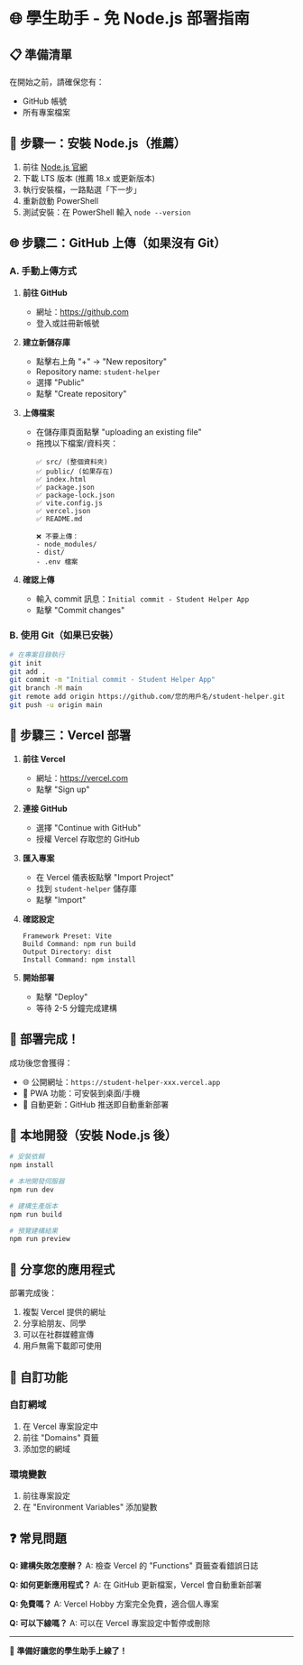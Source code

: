 # 🌐 學生助手 - 免 Node.js 部署指南

## 📋 準備清單

在開始之前，請確保您有：
- GitHub 帳號
- 所有專案檔案

## 🔧 步驟一：安裝 Node.js（推薦）

1. 前往 [Node.js 官網](https://nodejs.org)
2. 下載 LTS 版本 (推薦 18.x 或更新版本)
3. 執行安裝檔，一路點選「下一步」
4. 重新啟動 PowerShell
5. 測試安裝：在 PowerShell 輸入 `node --version`

## 🌐 步驟二：GitHub 上傳（如果沒有 Git）

### A. 手動上傳方式

1. **前往 GitHub**
   - 網址：https://github.com
   - 登入或註冊新帳號

2. **建立新儲存庫**
   - 點擊右上角 "+" → "New repository"
   - Repository name: `student-helper`
   - 選擇 "Public"
   - 點擊 "Create repository"

3. **上傳檔案**
   - 在儲存庫頁面點擊 "uploading an existing file"
   - 拖拽以下檔案/資料夾：
     ```
     ✅ src/ (整個資料夾)
     ✅ public/ (如果存在)
     ✅ index.html
     ✅ package.json
     ✅ package-lock.json
     ✅ vite.config.js
     ✅ vercel.json
     ✅ README.md
     
     ❌ 不要上傳：
     - node_modules/
     - dist/
     - .env 檔案
     ```

4. **確認上傳**
   - 輸入 commit 訊息：`Initial commit - Student Helper App`
   - 點擊 "Commit changes"

### B. 使用 Git（如果已安裝）

```bash
# 在專案目錄執行
git init
git add .
git commit -m "Initial commit - Student Helper App"
git branch -M main
git remote add origin https://github.com/您的用戶名/student-helper.git
git push -u origin main
```

## 🚀 步驟三：Vercel 部署

1. **前往 Vercel**
   - 網址：https://vercel.com
   - 點擊 "Sign up"

2. **連接 GitHub**
   - 選擇 "Continue with GitHub"
   - 授權 Vercel 存取您的 GitHub

3. **匯入專案**
   - 在 Vercel 儀表板點擊 "Import Project"
   - 找到 `student-helper` 儲存庫
   - 點擊 "Import"

4. **確認設定**
   ```
   Framework Preset: Vite
   Build Command: npm run build
   Output Directory: dist
   Install Command: npm install
   ```

5. **開始部署**
   - 點擊 "Deploy"
   - 等待 2-5 分鐘完成建構

## 🎉 部署完成！

成功後您會獲得：
- 🌐 公開網址：`https://student-helper-xxx.vercel.app`
- 📱 PWA 功能：可安裝到桌面/手機
- 🔄 自動更新：GitHub 推送即自動重新部署

## 🔧 本地開發（安裝 Node.js 後）

```powershell
# 安裝依賴
npm install

# 本地開發伺服器
npm run dev

# 建構生產版本
npm run build

# 預覽建構結果
npm run preview
```

## 📱 分享您的應用程式

部署完成後：
1. 複製 Vercel 提供的網址
2. 分享給朋友、同學
3. 可以在社群媒體宣傳
4. 用戶無需下載即可使用

## 🎯 自訂功能

### 自訂網域
1. 在 Vercel 專案設定中
2. 前往 "Domains" 頁籤
3. 添加您的網域

### 環境變數
1. 前往專案設定
2. 在 "Environment Variables" 添加變數

## ❓ 常見問題

**Q: 建構失敗怎麼辦？**
A: 檢查 Vercel 的 "Functions" 頁籤查看錯誤日誌

**Q: 如何更新應用程式？**
A: 在 GitHub 更新檔案，Vercel 會自動重新部署

**Q: 免費嗎？**
A: Vercel Hobby 方案完全免費，適合個人專案

**Q: 可以下線嗎？**
A: 可以在 Vercel 專案設定中暫停或刪除

---

🚀 **準備好讓您的學生助手上線了！**
